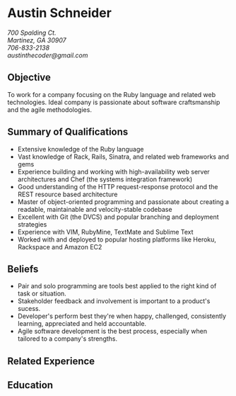 # Austin Schneider
_700 Spalding Ct._  
_Martinez, GA 30907_  
_706-833-2138_  
_austinthecoder@gmail.com_

## Objective
To work for a company focusing on the Ruby language and related web technologies. Ideal company is passionate about software craftsmanship and the agile methodologies.

## Summary of Qualifications
* Extensive knowledge of the Ruby language
* Vast knowledge of Rack, Rails, Sinatra, and related web frameworks and gems
* Experience building and working with high-availability web server architectures and Chef (the systems integration framework)
* Good understanding of the HTTP request-response protocol and the REST resource based architecture
* Master of object-oriented programming and passionate about creating a readable, maintainable and velocity-stable codebase
* Excellent with Git (the DVCS) and popular branching and deployment strategies
* Experience with VIM, RubyMine, TextMate and Sublime Text
* Worked with and deployed to popular hosting platforms like Heroku, Rackspace and Amazon EC2

## Beliefs
* Pair and solo programming are tools best applied to the right kind of task or situation.
* Stakeholder feedback and involvement is important to a product's sucess.
* Developer's perform best they're when happy, challenged, consistently learning, appreciated and held accountable.
* Agile software development is the best process, especially when tailored to a company's strengths.

## Related Experience

## Education